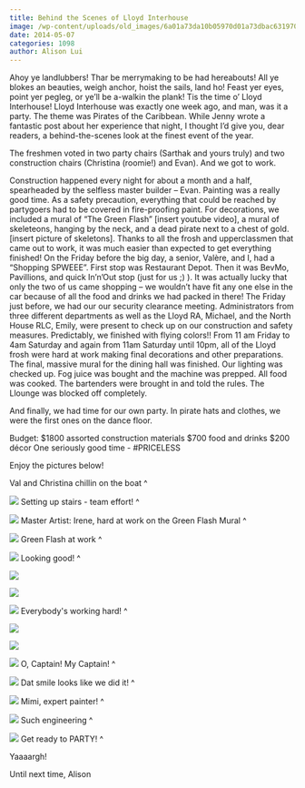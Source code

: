 ```yaml
---
title: Behind the Scenes of Lloyd Interhouse
image: /wp-content/uploads/old_images/6a01a73da10b05970d01a73dbac631970d-pi.jpg
date: 2014-05-07
categories: 1098
author: Alison Lui
---
```


Ahoy ye landlubbers! Thar be merrymaking to be had hereabouts! All ye blokes an beauties, weigh anchor, hoist the sails, land ho! Feast yer eyes, point yer pegleg, or ye’ll be a-walkin the plank! Tis the time o’ Lloyd Interhouse!
Lloyd Interhouse was exactly one week ago, and man, was it a party. The theme was Pirates of the Caribbean. While Jenny wrote a fantastic post about her experience that night, I thought I’d give you, dear readers, a behind-the-scenes look at the finest event of the year.

The freshmen voted in two party chairs (Sarthak and yours truly) and two construction chairs (Christina (roomie!) and Evan). And we got to work.

Construction happened every night for about a month and a half, spearheaded by the selfless master builder – Evan. Painting was a really good time. As a safety precaution, everything that could be reached by partygoers had to be covered in fire-proofing paint. For decorations, we included a mural of “The Green Flash” [insert youtube video], a mural of skeleteons, hanging by the neck, and a dead pirate next to a chest of gold. [insert picture of skeletons]. Thanks to all the frosh and upperclassmen that came out to work, it was much easier than expected to get everything finished!
On the Friday before the big day, a senior, Valère, and I, had a “Shopping SPWEEE”. First stop was Restaurant Depot. Then it was BevMo, Pavillions, and quick In’n’Out stop (just for us ;) ). It was actually lucky that only the two of us came shopping – we wouldn’t have fit any one else in the car because of all the food and drinks we had packed in there!
The Friday just before, we had our our security clearance meeting. Administrators from three different departments as well as the Lloyd RA, Michael, and the North House RLC, Emily, were present to check up on our construction and safety measures. Predictably, we finished with flying colors!! From 11 am Friday to 4am Saturday and again from 11am Saturday until 10pm, all of the Lloyd frosh were hard at work making final decorations and other preparations. The final, massive mural for the dining hall was finished. Our lighting was checked up. Fog juice was bought and the machine was prepped. All food was cooked. The bartenders were brought in and told the rules. The Llounge was blocked off completely.

And finally, we had time for our own party. In pirate hats and clothes, we were the first ones on the dance floor.

Budget:
$1800 assorted construction materials
$700 food and drinks
$200 décor
One seriously good time - #PRICELESS

Enjoy the pictures below!

Val and Christina chillin on the boat ^


![](/old_images/caltech_as_it_happens/6a0105349b8251970b01a511af8ced970c.jpg)
Setting up stairs - team effort! ^


![](/old_images/6a01a73da10b05970d01a511af925b970c-pi.jpg)
Master Artist: Irene, hard at work on the Green Flash Mural ^


![](/old_images/6a01a73da10b05970d01a3fcffecb1970b-pi.jpg)
Green Flash at work ^


![](/old_images/6a01a73da10b05970d01a73dbac66d970d-pi.jpg)
Looking good! ^


![](/old_images/6a01a73da10b05970d01a511af92b6970c-pi.jpg)

![](/old_images/caltech_as_it_happens/6a0105349b8251970b01a511af8d5a970c.jpg)

![](/old_images/6a01a73da10b05970d01a3fcffecf1970b-pi.jpg)
Everybody's working hard! ^


![](/old_images/6a01a73da10b05970d01a511af92c3970c-pi.jpg)

![](/old_images/6a01a73da10b05970d01a511af92cb970c-pi.jpg)

![](/old_images/6a01a73da10b05970d01a3fcffed15970b-pi.jpg)
O, Captain! My Captain! ^


![](/old_images/caltech_as_it_happens/6a0105349b8251970b01a511af8d8e970c.jpg)
Dat smile looks like we did it! ^


![](/old_images/caltech_as_it_happens/6a0105349b8251970b01a73dbac189970d.jpg)
Mimi, expert painter! ^


![](/old_images/6a01a73da10b05970d01a511af92f6970c-pi.jpg)
Such engineering ^


![](/old_images/6a01a73da10b05970d01a73dbac6d4970d-pi.jpg)
Get ready to PARTY! ^

Yaaaargh!

Until next time,
Alison
